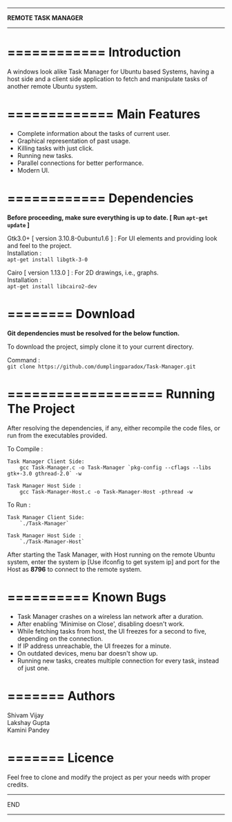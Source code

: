 *******************
**REMOTE TASK MANAGER**
*******************


============
Introduction
============

A windows look alike Task Manager for Ubuntu based Systems, having a host side and a client side application to fetch and manipulate tasks of another remote Ubuntu system.


=============
Main Features
=============

* Complete information about the tasks of current user.  
* Graphical representation of past usage.  
* Killing tasks with just click.  
* Running new tasks.  
* Parallel connections for better performance.  
* Modern UI.


============
Dependencies
============

**Before proceeding, make sure everything is up to date. [ Run `apt-get update` ]**

Gtk3.0+ [ version 3.10.8-0ubuntu1.6 ] : For UI elements and providing look and feel to the project.  
Installation :  
	`apt-get install libgtk-3-0`

Cairo [ version 1.13.0 ] : For 2D drawings, i.e., graphs.  
Installation :  
	`apt-get install libcairo2-dev`


========
Download
========

**Git dependencies must be resolved for the below function.**

To download the project, simply clone it to your current directory.  

Command :  
	`git clone https://github.com/dumplingparadox/Task-Manager.git`


===================
Running The Project
===================

After resolving the dependencies, if any, either recompile the code files, or run from the executables provided.

To Compile :

	Task Manager Client Side:
		gcc Task-Manager.c -o Task-Manager `pkg-config --cflags --libs gtk+-3.0 gthread-2.0` -w

	Task Manager Host Side :
		gcc Task-Manager-Host.c -o Task-Manager-Host -pthread -w

To Run :

	Task Manager Client Side:
		`./Task-Manager`

	Task Manager Host Side :
		`./Task-Manager-Host`

After starting the Task Manager, with Host running on the remote Ubuntu system, enter the system ip [Use ifconfig to get system ip] and port for the Host as **8796** to connect to the remote system.

==========
Known Bugs
==========

* Task Manager crashes on a wireless lan network after a duration.
* After enabling 'Minimise on Close', disabling doesn't work.
* While fetching tasks from host, the UI freezes for a second to five, depending on the connection.
* If IP address unreachable, the UI freezes for a minute.
* On outdated devices, menu bar doesn't show up.
* Running new tasks, creates multiple connection for every task, instead of just one.


=======
Authors
=======

Shivam Vijay  
Lakshay Gupta  
Kamini Pandey  

=======
Licence
=======

Feel free to clone and modify the project as per your needs with proper credits.

***
END
***
